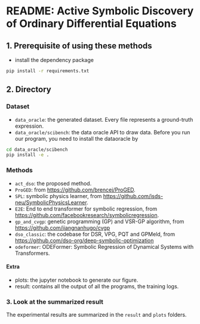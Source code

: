 # README: Active Symbolic Discovery of Ordinary Differential Equations

## 1. Prerequisite of using these methods

- install the dependency package

```bash
pip install -r requirements.txt
```

## 2. Directory

### Dataset

- `data_oracle`: the generated dataset. Every file represents a ground-truth expression.
- `data_oracle/scibench`: the data oracle API to draw data. Before you run our program, you need to install the
  dataoracle by

```bash
cd data_oracle/scibench
pip install -e .
```

### Methods

- `act_dso`: the proposed method.
- `ProGED`: from https://github.com/brencej/ProGED.
- `SPL`: symbolic physics learner, from https://github.com/isds-neu/SymbolicPhysicsLearner.
- `E2E`: End to end transformer for symbolic regression, from https://github.com/facebookresearch/symbolicregression.
- `gp_and_cvgp`: genetic programming  (GP) and VSR-GP algorithm, from https://github.com/jiangnanhugo/cvgp
- `dso_classic`: the codebase for DSR, VPG, PQT and GPMeld, from https://github.com/dso-org/deep-symbolic-optimization
- `odeformer`: ODEFormer: Symbolic Regression of Dynamical Systems with Transformers.

#### Extra

- plots: the jupyter notebook to generate our figure.
- result: contains all the output of all the programs, the training logs.

### 3. Look at the summarized result
The experimental results are summarized in the `result` and `plots` folders.





